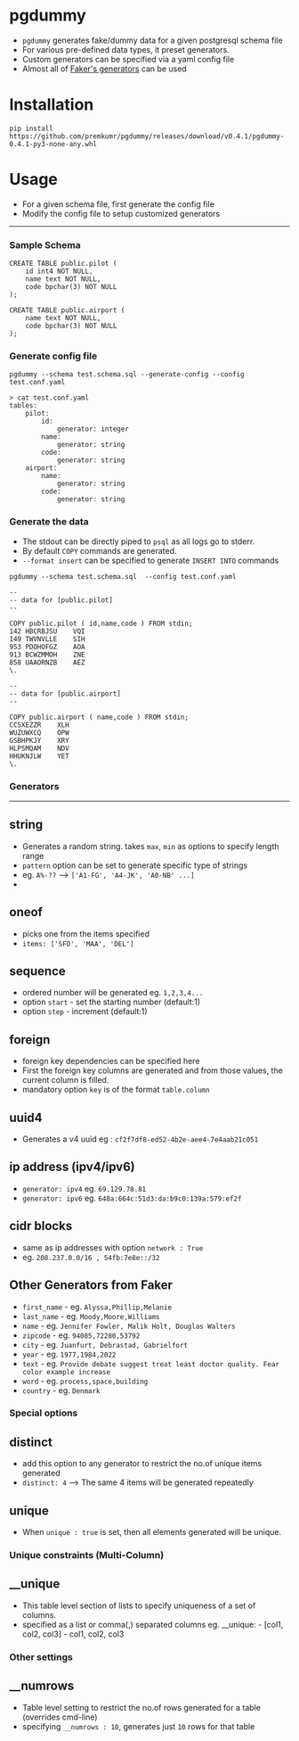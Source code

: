 # pgdummy
- `pgdummy` generates fake/dummy data for a given postgresql schema file
- For various pre-defined data types, it preset generators.
- Custom generators can be specified via a yaml config file
- Almost all of [Faker's generators](https://faker.readthedocs.io/en/master/providers/baseprovider.html) can be used

# Installation
```
pip install https://github.com/premkumr/pgdummy/releases/download/v0.4.1/pgdummy-0.4.1-py3-none-any.whl
```

# Usage
- For a given schema file, first generate the config file
- Modify the config file to setup customized generators
---
### Sample Schema
```
CREATE TABLE public.pilot (
    id int4 NOT NULL,
    name text NOT NULL,
    code bpchar(3) NOT NULL
);

CREATE TABLE public.airport (
    name text NOT NULL,
    code bpchar(3) NOT NULL
);
```
### Generate config file
```
pgdummy --schema test.schema.sql --generate-config --config test.conf.yaml

> cat test.conf.yaml
tables:
    pilot:
        id:
            generator: integer
        name:
            generator: string
        code:
            generator: string
    airport:
        name:
            generator: string
        code:
            generator: string
```

### Generate the data
- The stdout can be directly piped to `psql` as all logs go to stderr.
- By default `COPY` commands are generated. 
- `--format insert` can be specified to generate `INSERT INTO` commands
```
pgdummy --schema test.schema.sql  --config test.conf.yaml

--
-- data for [public.pilot]
--

COPY public.pilot ( id,name,code ) FROM stdin;
142	HBCRBJSU	VQI
149	TWVNVLLE	SIH
953	PDOHOFGZ	AOA
913	BCWZMMOH	ZNE
858	UAAORNZB	AEZ
\.

--
-- data for [public.airport]
--

COPY public.airport ( name,code ) FROM stdin;
CCSXEZZR	XLH
WUZUWXCQ	OPW
GSBHPKJY	XRY
HLPSMQAM	NDV
HHUKNJLW	YET
\.
```
### Generators
---
## string
- Generates a random string. takes `max`, `min` as options to specify length range
- `pattern` option can be set to generate specific type of strings
- eg. `A%-??` --> `['A1-FG', 'A4-JK', 'A0-NB' ...]`
- 
## oneof
- picks one from the items specified
- `items: ['SFO', 'MAA', 'DEL']`

## sequence
- ordered number will be generated eg. `1,2,3,4...`
- option `start` - set the starting number (default:1)
- option `step` - increment (default:1)

## foreign
- foreign key dependencies can be specified here
- First the foreign key columns are generated and from those values, the current column is filled.
- mandatory option `key` is of the format `table.column`

## uuid4
-  Generates a v4 uuid eg : `cf2f7df8-ed52-4b2e-aee4-7e4aab21c051`

## ip address (ipv4/ipv6)
- `generator: ipv4` eg. `69.129.78.81`
- `generator: ipv6` eg. `648a:664c:51d3:da:b9c0:139a:579:ef2f` 

## cidr blocks
-  same as ip addresses with option `network : True`
-  eg. `208.237.0.0/16 , 54fb:7e8e::/32`

## Other Generators from Faker
- `first_name` - eg. `Alyssa,Phillip,Melanie`
- `last_name` - eg. `Moody,Moore,Williams`
- `name` - eg. `Jennifer Fowler, Malik Holt, Douglas Walters`
- `zipcode` - eg. `94085,72280,53792`
- `city` - eg. `Juanfurt, Debrastad, Gabrielfort`
- `year` - eg. `1977,1984,2022`
- `text` - eg. `Provide debate suggest treat least doctor quality. Fear color example increase`
- `word` - eg. `process,space,building`
- `country` - eg. `Denmark`

### Special options
## distinct
- add this option to any generator to restrict the no.of unique items generated
- `distinct: 4` --> The same 4  items will be generated repeatedly

## unique
- When `unique : true` is set, then all elements generated will be unique.

### Unique constraints (Multi-Column)
## __unique
- This table level section of lists to specify uniqueness of a set of columns.
- specified as a list or comma(,) separated columns eg. 
    __unique:
        -   [col1, col2, col3]
        -   col1, col2, col3

### Other settings
## __numrows
- Table level setting to restrict the no.of rows generated for a table (overrides cmd-line)
- specifying `__numrows : 10`, generates just `10` rows for that table

